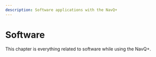 ```yaml
---
description: Software applications with the NavQ+
---
```


# Software

This chapter is everything related to software while using the NavQ+.&#x20;
